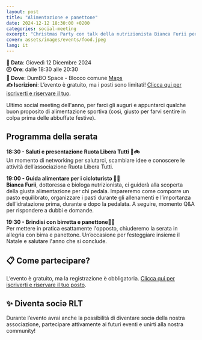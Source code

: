 ```yaml
---
layout: post
title: "Alimentazione e panettone"
date: 2024-12-12 18:30:00 +0200
categories: social-meeting
excerpt: "Christmas Party con talk della nutrizionista Bianca Furii per consigliarci come nutrire il corpo prima, durante e dopo la pedalata"
cover: assets/images/events/food.jpeg
lang: it
---
```


**📅 Data**: Giovedì 12 Dicembre 2024\
**🕖 Ore**: dalle 18:30 alle 20:30\
**📍 Dove**: DumBO Space - Blocco comune [Maps](https://maps.app.goo.gl/UpHT9WyYLxS9EJJi9)\
**✍️ Iscrizioni**: L’evento è gratuito, ma i posti sono limitati! [Clicca qui per iscriverti e riservare il tuo](https://forms.gle/9YQcEidGjYrdTRxL9).

Ultimo social meeting dell'anno, per farci gli auguri e appuntarci qualche buon proposito di alimentazione sportiva (così, giusto per farvi sentire in colpa prima delle abbuffate festive).

## Programma della serata

**18:30 -  Saluti e presentazione Ruota Libera Tutti 👋🚲**\
Un momento di networking per salutarci, scambiare idee e conoscere le attività dell’associazione Ruota Libera Tutti.

**19:00 - Guida alimentare per i cicloturistə 🚴🥗**\
**Bianca Furii**, dottoressa e biologa nutrizionista, ci guiderà alla scoperta della giusta alimentazione per chi pedala. Impareremo come comporre un pasto equilibrato, organizzare i pasti durante gli allenamenti e l’importanza dell’idratazione prima, durante e dopo la pedalata.
A seguire, momento Q&A per rispondere a dubbi e domande.

**19:30 - Brindisi con birretta e panettone🍻🍰**\
Per mettere in pratica esattamente l'opposto, chiuderemo la serata in allegria con birra e panettone. Un’occasione per festeggiare insieme il Natale e salutare l'anno che si conclude.

## 📋 Come partecipare?
L’evento è gratuito, ma la registrazione è obbligatoria. [Clicca qui per iscriverti e riservare il tuo posto](https://forms.gle/9YQcEidGjYrdTRxL9).

## ✨ Diventa sociə RLT
Durante l’evento avrai anche la possibilità di diventare sociə della nostra associazione, partecipare attivamente ai futuri eventi e unirti alla nostra community!
